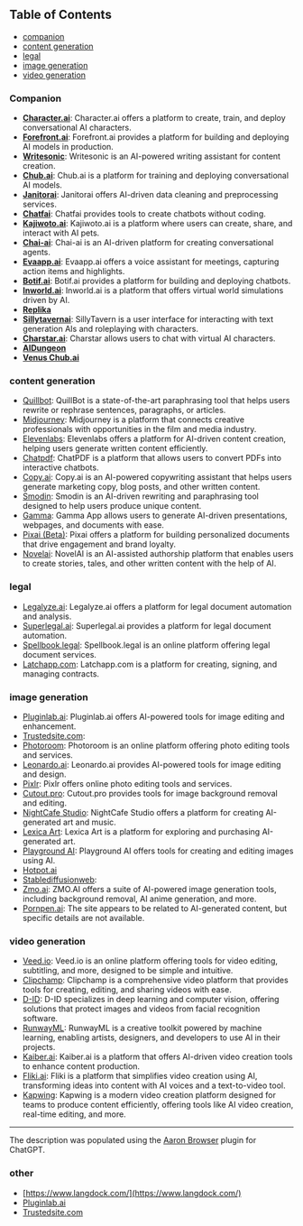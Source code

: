 ## Table of Contents

- [companion](#companion)
- [content generation](content-generation)
- [legal](#legal)
- [image generation](image-generation)
- [video generation](video-generation)


### Companion

- **[Character.ai](https://beta.character.ai/)**: Character.ai offers a platform to create, train, and deploy conversational AI characters.
- **[Forefront.ai](https://www.forefront.ai/)**: Forefront.ai provides a platform for building and deploying AI models in production.
- **[Writesonic](https://writesonic.com/)**: Writesonic is an AI-powered writing assistant for content creation.
- **[Chub.ai](https://www.chub.ai/)**: Chub.ai is a platform for training and deploying conversational AI models.
- **[Janitorai](https://www.janitorai.com/)**: Janitorai offers AI-driven data cleaning and preprocessing services.
- **[Chatfai](https://chatfai.com/)**: Chatfai provides tools to create chatbots without coding.
- **[Kajiwoto.ai](https://kajiwoto.ai/)**: Kajiwoto.ai is a platform where users can create, share, and interact with AI pets.
- **[Chai-ai](https://www.chai-ai.com/)**: Chai-ai is an AI-driven platform for creating conversational agents.
- **[Evaapp.ai](https://www.evaapp.ai/)**: Evaapp.ai offers a voice assistant for meetings, capturing action items and highlights.
- **[Botif.ai](https://botif.ai/)**: Botif.ai provides a platform for building and deploying chatbots.
- **[Inworld.ai](https://www.inworld.ai/)**: Inworld.ai is a platform that offers virtual world simulations driven by AI.
- **[Replika](https://replika.com/)**
- **[Sillytavernai](https://sillytavernai.com/)**: SillyTavern is a user interface for interacting with text generation AIs and roleplaying with characters.
- **[Charstar.ai](https://charstar.ai/)**: Charstar allows users to chat with virtual AI characters.
- **[AIDungeon](https://aidungeon.io/)**
- **[Venus Chub.ai](https://venus.chub.ai/)**

### content generation

* [Quillbot](https://quillbot.com/): QuillBot is a state-of-the-art paraphrasing tool that helps users rewrite or rephrase sentences, paragraphs, or articles.
* [Midjourney](https://www.midjourney.com/): Midjourney is a platform that connects creative professionals with opportunities in the film and media industry.
* [Elevenlabs](https://elevenlabs.io/): Elevenlabs offers a platform for AI-driven content creation, helping users generate written content efficiently.
* [Chatpdf](https://www.chatpdf.com/): ChatPDF is a platform that allows users to convert PDFs into interactive chatbots.
* [Copy.ai](https://www.copy.ai/): Copy.ai is an AI-powered copywriting assistant that helps users generate marketing copy, blog posts, and other written content.
* [Smodin](https://smodin.io/): Smodin is an AI-driven rewriting and paraphrasing tool designed to help users produce unique content.
* [Gamma](https://gamma.app/): Gamma App allows users to generate AI-driven presentations, webpages, and documents with ease.
* [Pixai (Beta)](https://www.pixai.com/beta/): Pixai offers a platform for building personalized documents that drive engagement and brand loyalty.
* [Novelai](https://novelai.net/): NovelAI is an AI-assisted authorship platform that enables users to create stories, tales, and other written content with the help of AI.

### legal

* [Legalyze.ai](https://www.legalyze.ai): Legalyze.ai offers a platform for legal document automation and analysis.
* [Superlegal.ai](https://www.superlegal.ai/): Superlegal.ai provides a platform for legal document automation.
* [Spellbook.legal](https://www.spellbook.legal/): Spellbook.legal is an online platform offering legal document services.
* [Latchapp.com](https://www.latchapp.com): Latchapp.com is a platform for creating, signing, and managing contracts.

### image generation

* [Pluginlab.ai](https://www.pluginlab.ai/): Pluginlab.ai offers AI-powered tools for image editing and enhancement.
* [Trustedsite.com](https://www.trustedsite.com/verify?host=copilot.us): 
* [Photoroom](https://www.photoroom.com/): Photoroom is an online platform offering photo editing tools and services.
* [Leonardo.ai](https://leonardo.ai/): Leonardo.ai provides AI-powered tools for image editing and design.
* [Pixlr](https://pixlr.com/): Pixlr offers online photo editing tools and services.
* [Cutout.pro](https://www.cutout.pro/): Cutout.pro provides tools for image background removal and editing.
* [NightCafe Studio](https://creator.nightcafe.studio/): NightCafe Studio offers a platform for creating AI-generated art and music.
* [Lexica Art](https://lexica.art/): Lexica Art is a platform for exploring and purchasing AI-generated art.
* [Playground AI](https://playgroundai.com/): Playground AI offers tools for creating and editing images using AI.
* [Hotpot.ai](https://hotpot.ai/)
* [Stablediffusionweb](https://stablediffusionweb.com/): 
* [Zmo.ai](https://www.zmo.ai/): ZMO.AI offers a suite of AI-powered image generation tools, including background removal, AI anime generation, and more.
* [Pornpen.ai](https://pornpen.ai/): The site appears to be related to AI-generated content, but specific details are not available.


### video generation

* [Veed.io](https://www.veed.io/): Veed.io is an online platform offering tools for video editing, subtitling, and more, designed to be simple and intuitive.
* [Clipchamp](https://clipchamp.com/): Clipchamp is a comprehensive video platform that provides tools for creating, editing, and sharing videos with ease.
* [D-ID](https://www.d-id.com/): D-ID specializes in deep learning and computer vision, offering solutions that protect images and videos from facial recognition software.
* [RunwayML](https://runwayml.com/): RunwayML is a creative toolkit powered by machine learning, enabling artists, designers, and developers to use AI in their projects.
* [Kaiber.ai](https://kaiber.ai/): Kaiber.ai is a platform that offers AI-driven video creation tools to enhance content production.
* [Fliki.ai](https://fliki.ai/): Fliki is a platform that simplifies video creation using AI, transforming ideas into content with AI voices and a text-to-video tool.
* [Kapwing](https://www.kapwing.com/): Kapwing is a modern video creation platform designed for teams to produce content efficiently, offering tools like AI video creation, real-time editing, and more.

---
The description was populated using the [Aaron Browser](https://aaron-web-browser.aaronplugins.com/) plugin for ChatGPT.
  

### other
* [https://www.langdock.com/](https://www.langdock.com/)
* [Pluginlab.ai](https://www.pluginlab.ai/)
* [Trustedsite.com](https://www.trustedsite.com/verify?host=copilot.us)
